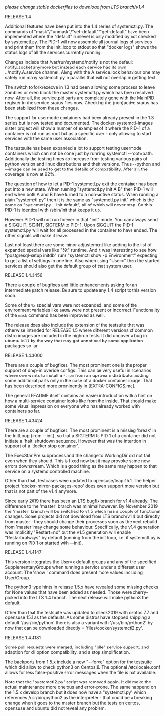 *please change stable dockerfiles to download from LTS branch/v1.4*

RELEASE 1.4

Additional features have been put into the 1.4 series of systemctl.py. The
commands of "mask"/"unmask"/"set-default"/"get-default" have been implemented
where the "default" runlevel is only modified by not checked by systemctl.py.
The PID-1 will now assemble all journal logs of services and print them from
the init_loop to stdout so that "docker logs" shows the status logs of all
the services currently running.

Changes include that /var/run/systemd/notify is not the default notify_socket
anymore but instead each service has its own ../notify.A.service channel.
Along with the A.service.lock behaviour one may safely run many systemctl.py
in parallel that will not overlap in getting text. 

The switch to fork/execve in 1.3 had been allowing some process to leave zombies 
or even block the  master systemctl.py which has been resolved now. After all, 
the service.pid parts are completely gone with the MainPID register in the
service.status files now. Checking the (non)active status has been stabilized
from these changes.

The support for usermode containers had been already present in the 1.3 series
but is now tested and documented. The docker-systemctl-images sister project
will show a number of examples of it where the PID-1 of a container is not
run as root but as a specific user - only allowing to start services with the
same user association.

The testsuite has been expanded a lot to support testing usermode containers
which can not be done just by running systemctl --root=path. Additionally the
testing times do increase from testing various pairs of python version and
linux distributions and their versions. Thus --python and --image can be used
to get to the details of compatibility. After all, the coverage is now at 92%.

The question of how to let a PID-1 systemctl.py exit the container has been
put into a new state. When running "systemctl.py init A B" then PID-1 will
end when both A and B have turned to a non-active status. When running a plain
"systemctl.py" then it is the same as "systemctl.py init" which is the same as 
"systemctl.py --init default", all of which will never stop. So this PID-1 is
identical with /sbin/init that keeps it up.

However PID-1 will not run forever in that "init" mode. You can always send a
SIGQUIT, SIGINT, SIGTERM to PID-1. Upon SIGQUIT the PID-1 systemctl.py will wait 
for all processed in the container to have ended. The other signals will make
it leave.

Last not least there are some minor adjustement like adding to the list of
expanded special vars like "%t" runtime. And it was interesting to see how
"postgresql-setup initdb" runs "systemctl show -p Environment" expecting to
get a list of settings in one line. Also when using "User=" then the started
services should also get the default group of that system user.

RELEASE 1.4.2456

There a couple of bugfixes and little enhancements asking for an intermediate
patch release. Be sure to update any 1.4 script to this version soon.

Some of the `%x` special vars were not expanded, and some of the environment
variables like `$HOME` were not present or incorrect. Functionality of the
`mask` command has been improved as well.

The release does also include the extension of the testsuite that was otherwise
intended for RELEASE 1.5 where different versions of common distro images are
included in the nighrun tests. It did uncover a bug in ubuntu `kill` by the
way that may got unnoticed by some application packages so far.

RELEASE 1.4.3000

There are a couple of bugfixes. The most prominent one is the proper support
of drop-in overide configs. This can be very useful in scenarios where one
wants to install a `*.rpm` from an upstream distributor adding some additional
parts only in the case of a docker container image. That has been described
more prominently in [EXTRA-CONFIGS.md].

The general README itself contains an easier introduction with a hint on how
a multi-service container looks like from the inside. That should make some
visual impression on everyone who has already worked with containers so far.

RELEASE 1.4.3424

There are a couple of bugfixes. The most prominent is a missing 'break' in 
the InitLoop (from --init), so that a SIGTERM to PID 1 of a container did 
not initiate a 'halt' shutdown sequence. However that was the intention in
support of a 'docker stop container'.

The ExecStartPre subprocess and the change to WorkingDir did not fail even
when they should. This is fixed now but it may provoke some new errors
downstream. Which is a good thing as the same may happen to that service 
on a systemd controlled machine.

Other than that, testcases were updated to opensuse/leap:15.1. The helper
project 'docker-mirror-packages-repo' does even support more version but
that is not part of the v1.4 anymore.

Since early 2019 there has been an LTS bugfix branch for v1.4 already. The 
difference to the 'master' branch was minimal however. By November 2019
the 'master' branch will be switched to v1.5 which has a couple of 
functional changes. Some projects did not download from LTS branch/v1.4
but directly from master - they should change their processes soon as the 
next rebuild from 'master' may change some behaviour. Specifically, the 
v1.4 generation was implicitly "Restart=no" but the v1.5 generation will 
enable "Restart=always" by default (running from the init loop, i.e. if 
systemctl.py is running on PID 1 or started with --init).

RELEASE 1.4.4147

This version integrates the User=x default groups and any of the specified
SupplementaryGroups when running a service under a different user account.
The 'show <unit>' command does present more values including User/Group.

The python3 type hints in release 1.5.x have revealed some missing checks
for None values that have been added as needed. Those were cherry-picked
into the LTS 1.4 branch. The next release will make python3 the default.

Other than that the testsuite was updated to check2019 with centos 7.7 and
opensuse 15.1 as the defaults. As some distros have stopped shipping a
default '/usr/bin/python' there is also a variant with '/usr/bin/python2'
by now that can be downloaded directly = 'files/docker/systemctl2.py'.

RELEASE 1.4.4181

Some pull requests were merged, including "idle" service support, and
adaption for cli option compatibility, and a stop simplification.

The backports from 1.5.x include a new "--force" option for the testsuite
which did allow to check python3 on Centos:8. The optional /etc/locale.conf
allows for less false-positive error messages when the file is not available.

Note that the "systemctl2.py" script was removed again. It did make the 
actual maintenance more onerous and error-prone. The same happend on the 
1.5.x develop branch but it does now have a "systemctl.py" which references 
/usr/bin/python2 as the interpreter - that could be a breaking change when
it goes to the master branch but the tests on centos, opensuse and ubuntu 
did not reveal any problem.
